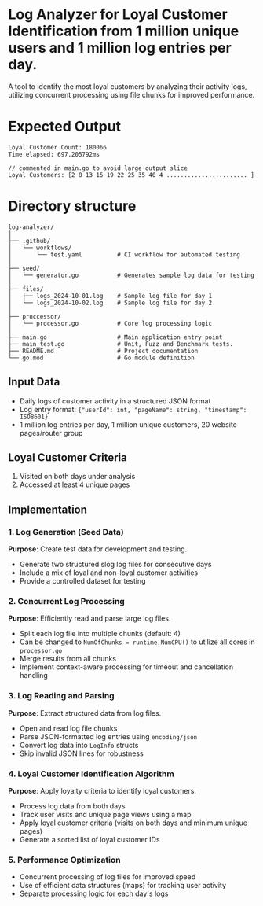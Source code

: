 # Log Analyzer for Loyal Customer Identification from 1 million unique users and 1 million log entries per day.

A tool to identify the most loyal customers by analyzing their activity logs, utilizing concurrent processing using file chunks for improved performance.


# Expected Output
```
Loyal Customer Count: 180066
Time elapsed: 697.205792ms

// commented in main.go to avoid large output slice
Loyal Customers: [2 8 13 15 19 22 25 35 40 4 ....................... ]

```
# Directory structure
```
log-analyzer/
│
├── .github/
│   └── workflows/
│       └── test.yaml          # CI workflow for automated testing
│
├── seed/
│   └── generator.go           # Generates sample log data for testing
│
├── files/
│   ├── logs_2024-10-01.log    # Sample log file for day 1
│   └── logs_2024-10-02.log    # Sample log file for day 2
│
├── proccessor/
│   └── processor.go           # Core log processing logic
│
├── main.go                    # Main application entry point
├── main_test.go               # Unit, Fuzz and Benchmark tests.
├── README.md                  # Project documentation
└── go.mod                     # Go module definition
```

## Input Data

- Daily logs of customer activity in a structured JSON format
- Log entry format: `{"userId": int, "pageName": string, "timestamp": ISO8601}`
- 1 million log entries per day, 1 million unique customers, 20 website pages/router group

## Loyal Customer Criteria

1. Visited on both days under analysis
2. Accessed at least 4 unique pages

## Implementation

### 1. Log Generation (Seed Data)

**Purpose**: Create test data for development and testing.

- Generate two structured slog log files for consecutive days
- Include a mix of loyal and non-loyal customer activities
- Provide a controlled dataset for testing

### 2. Concurrent Log Processing

**Purpose**: Efficiently read and parse large log files.

- Split each log file into multiple chunks (default: 4)
- Can be changed to `NumOfChunks = runtime.NumCPU()` to utilize all cores in `processor.go`
- Merge results from all chunks
- Implement context-aware processing for timeout and cancellation handling

### 3. Log Reading and Parsing

**Purpose**: Extract structured data from log files.

- Open and read log file chunks
- Parse JSON-formatted log entries using `encoding/json`
- Convert log data into `LogInfo` structs
- Skip invalid JSON lines for robustness

### 4. Loyal Customer Identification Algorithm

**Purpose**: Apply loyalty criteria to identify loyal customers.

- Process log data from both days
- Track user visits and unique page views using a map
- Apply loyal customer criteria (visits on both days and minimum unique pages)
- Generate a sorted list of loyal customer IDs

### 5. Performance Optimization

- Concurrent processing of log files for improved speed
- Use of efficient data structures (maps) for tracking user activity
- Separate processing logic for each day's logs
